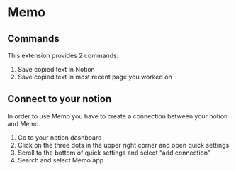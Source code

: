 # Memo

## Commands

This extension provides 2 commands:

1. Save copied text in Notion
2. Save copied text in most recent page you worked on

## Connect to your notion

In order to use Memo you have to create a connection between your notion and Memo.

1. Go to your notion dashboard
2. Click on the three dots in the upper right corner and open quick settings
3. Scroll to the bottom of quick settings and select “add connection”
4. Search and select Memo app
